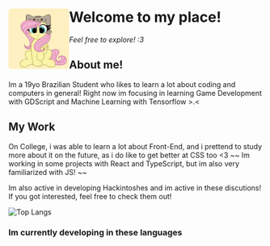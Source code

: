 <div div id="user-content-toc" >
  <summary style="list-style: none;">
    <img align=left src="https://github.com/tetenc555/tetenc555/blob/main/assets/headerIcon.png" width="120" height="auto"/>
    <h1 align=left>Welcome to my place!</h1>
    <p><em>Feel free to explore! :3</em></p>
  </summary>
</div>



## About me!
Im a 19yo Brazilian Student who likes to learn a lot about coding and computers in general! Right now im focusing in learning Game Development with GDScript and Machine Learning with Tensorflow >.<


## My Work
On College, i was able to learn a lot about Front-End, and i prettend to study more about it on the future, as i do like to get better at CSS too <3 ~~ Im working in some projects with React and TypeScript, but im also very familiarized with JS! ~~

Im also active in developing Hackintoshes and im active in these discutions! If you got interested, feel free to check them out!

![Top Langs](https://github-readme-stats.vercel.app/api/top-langs/?username=tetenc555&size_weight=0.5&count_weight=0.5&langs_count=8&theme=dracula)  

### Im currently developing in these languages


<!--
**tetenc555/tetenc555** is a ✨ _special_ ✨ repository because its `README.md` (this file) appears on your GitHub profile.

Here are some ideas to get you started:rn

- 🔭 I’m currently working on ...
- 🌱 I’m currently learning ...
- 👯 I’m looking to collaborate on ...
- 🤔 I’m looking for help with ...
- 💬 Ask me about ...
- 📫 How to reach me: ...
- 😄 Pronouns: ...
- ⚡ Fun fact: ...
-->
